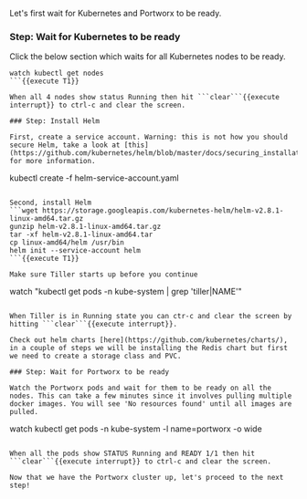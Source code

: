 Let's first wait for Kubernetes and Portworx to be ready.

### Step: Wait for Kubernetes to be ready

Click the below section which waits for all Kubernetes nodes to be ready.
```
watch kubectl get nodes
```{{execute T1}}

When all 4 nodes show status Running then hit ```clear```{{execute interrupt}} to ctrl-c and clear the screen.

### Step: Install Helm

First, create a service account. Warning: this is not how you should secure Helm, take a look at [this](https://github.com/kubernetes/helm/blob/master/docs/securing_installation.md) for more information.

```
kubectl create -f helm-service-account.yaml
```{{execute T1}}

Second, install Helm
```wget https://storage.googleapis.com/kubernetes-helm/helm-v2.8.1-linux-amd64.tar.gz
gunzip helm-v2.8.1-linux-amd64.tar.gz
tar -xf helm-v2.8.1-linux-amd64.tar
cp linux-amd64/helm /usr/bin
helm init --service-account helm
```{{execute T1}}

Make sure Tiller starts up before you continue
```
watch "kubectl get pods -n kube-system | grep 'tiller\|NAME'"
```{{execute T1}}

When Tiller is in Running state you can ctr-c and clear the screen by hitting ```clear```{{execute interrupt}}.

Check out helm charts [here](https://github.com/kubernetes/charts/), in a couple of steps we will be installing the Redis chart but first we need to create a storage class and PVC.

### Step: Wait for Portworx to be ready

Watch the Portworx pods and wait for them to be ready on all the nodes. This can take a few minutes since it involves pulling multiple docker images. You will see 'No resources found' until all images are pulled.

```
watch kubectl get pods -n kube-system -l name=portworx -o wide
```{{execute T1}}

When all the pods show STATUS Running and READY 1/1 then hit ```clear```{{execute interrupt}} to ctrl-c and clear the screen.

Now that we have the Portworx cluster up, let's proceed to the next step!
